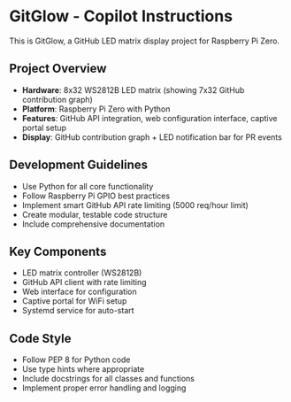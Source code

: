 # GitGlow - Copilot Instructions

This is GitGlow, a GitHub LED matrix display project for Raspberry Pi Zero.

## Project Overview
- **Hardware**: 8x32 WS2812B LED matrix (showing 7x32 GitHub contribution graph)
- **Platform**: Raspberry Pi Zero with Python
- **Features**: GitHub API integration, web configuration interface, captive portal setup
- **Display**: GitHub contribution graph + LED notification bar for PR events

## Development Guidelines
- Use Python for all core functionality
- Follow Raspberry Pi GPIO best practices
- Implement smart GitHub API rate limiting (5000 req/hour limit)
- Create modular, testable code structure
- Include comprehensive documentation

## Key Components
- LED matrix controller (WS2812B)
- GitHub API client with rate limiting
- Web interface for configuration
- Captive portal for WiFi setup
- Systemd service for auto-start

## Code Style
- Follow PEP 8 for Python code
- Use type hints where appropriate
- Include docstrings for all classes and functions
- Implement proper error handling and logging